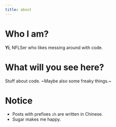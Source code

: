 ```yaml
---
title: about
---
```


# Who I am?

**Yi**, NFLSer who likes messing around with code.

# What will you see here?

Stuff about code. ~Maybe also some freaky things.~

# Notice

- Posts with prefixes `zh` are written in Chinese.
- Sugar makes me happy.
